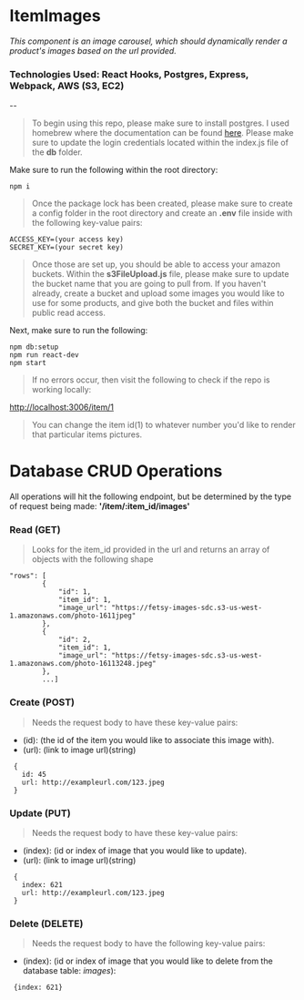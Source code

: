 # ItemImages

_This component is an image carousel, which should dynamically render a product's images based on the url provided._

### Technologies Used: React Hooks, Postgres, Express, Webpack, AWS (S3, EC2)

--

>To begin using this repo, please make sure to install postgres. I used homebrew where the documentation can be found [here](https://formulae.brew.sh/formula/postgresql). Please make sure to update the login credentials located within the index.js file of the **db** folder.


Make sure to run the following within the root directory:
```
npm i
```
> Once the package lock has been created, please make sure to create a config folder in the root directory and create an **.env** file inside with the following key-value pairs:
```
ACCESS_KEY=(your access key)
SECRET_KEY=(your secret key)
```
> Once those are set up, you should be able to access your amazon buckets. Within the **s3FileUpload.js** file, please make sure to update the bucket name that you are going to pull from. If you haven't already, create a bucket and upload some images you would like to use for some products, and give both the bucket and files within public read access.

Next, make sure to run the following:
```
npm db:setup
npm run react-dev
npm start
```
> If no errors occur, then visit the following to check if the repo is working locally:

[http://localhost:3006/item/1]()

> You can change the item id(1) to whatever number you'd like to render that particular items pictures.

# Database CRUD Operations

All operations will hit the following endpoint, but be determined by the type of request being made: **'/item/:item_id/images'**

### Read (GET)
> Looks for the item_id provided in the url and returns an array of objects with the following shape
```
"rows": [
        {
            "id": 1,
            "item_id": 1,
            "image_url": "https://fetsy-images-sdc.s3-us-west-1.amazonaws.com/photo-1611jpeg"
        },
        {
            "id": 2,
            "item_id": 1,
            "image_url": "https://fetsy-images-sdc.s3-us-west-1.amazonaws.com/photo-16113248.jpeg"
        },
        ...]
```
### Create (POST)
> Needs the request body to have these key-value pairs:
- (id): (the id of the item you would like to associate this image with).
- (url): (link to image url)(string)
```
 {
   id: 45
   url: http://exampleurl.com/123.jpeg
 }
```

### Update (PUT)
> Needs the request body to have these key-value pairs:
- (index): (id or index of image that you would like to update).
- (url): (link to image url)(string)
```
 {
   index: 621
   url: http://exampleurl.com/123.jpeg
 }
```

### Delete (DELETE)
> Needs the request body to have the following key-value pairs:
- (index): (id or index of image that you would like to delete from the database table: _images_):

```
 {index: 621}
```